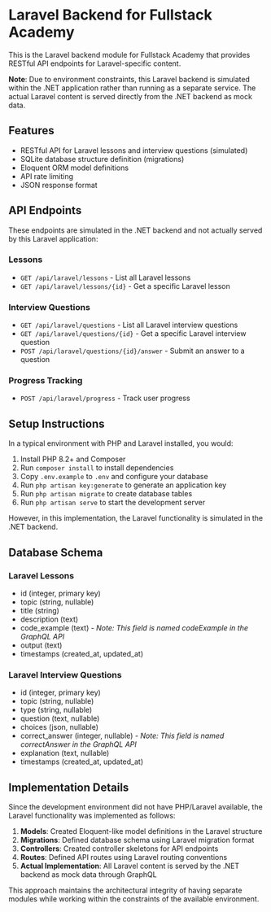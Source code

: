 # Laravel Backend for Fullstack Academy

This is the Laravel backend module for Fullstack Academy that provides RESTful API endpoints for Laravel-specific content.

**Note**: Due to environment constraints, this Laravel backend is simulated within the .NET application rather than running as a separate service. The actual Laravel content is served directly from the .NET backend as mock data.

## Features

- RESTful API for Laravel lessons and interview questions (simulated)
- SQLite database structure definition (migrations)
- Eloquent ORM model definitions
- API rate limiting
- JSON response format

## API Endpoints

These endpoints are simulated in the .NET backend and not actually served by this Laravel application:

### Lessons
- `GET /api/laravel/lessons` - List all Laravel lessons
- `GET /api/laravel/lessons/{id}` - Get a specific Laravel lesson

### Interview Questions
- `GET /api/laravel/questions` - List all Laravel interview questions
- `GET /api/laravel/questions/{id}` - Get a specific Laravel interview question
- `POST /api/laravel/questions/{id}/answer` - Submit an answer to a question

### Progress Tracking
- `POST /api/laravel/progress` - Track user progress

## Setup Instructions

In a typical environment with PHP and Laravel installed, you would:

1. Install PHP 8.2+ and Composer
2. Run `composer install` to install dependencies
3. Copy `.env.example` to `.env` and configure your database
4. Run `php artisan key:generate` to generate an application key
5. Run `php artisan migrate` to create database tables
6. Run `php artisan serve` to start the development server

However, in this implementation, the Laravel functionality is simulated in the .NET backend.

## Database Schema

### Laravel Lessons
- id (integer, primary key)
- topic (string, nullable)
- title (string)
- description (text)
- code_example (text) - *Note: This field is named codeExample in the GraphQL API*
- output (text)
- timestamps (created_at, updated_at)

### Laravel Interview Questions
- id (integer, primary key)
- topic (string, nullable)
- type (string, nullable)
- question (text, nullable)
- choices (json, nullable)
- correct_answer (integer, nullable) - *Note: This field is named correctAnswer in the GraphQL API*
- explanation (text, nullable)
- timestamps (created_at, updated_at)

## Implementation Details

Since the development environment did not have PHP/Laravel available, the Laravel functionality was implemented as follows:

1. **Models**: Created Eloquent-like model definitions in the Laravel structure
2. **Migrations**: Defined database schema using Laravel migration format
3. **Controllers**: Created controller skeletons for API endpoints
4. **Routes**: Defined API routes using Laravel routing conventions
5. **Actual Implementation**: All Laravel content is served by the .NET backend as mock data through GraphQL

This approach maintains the architectural integrity of having separate modules while working within the constraints of the available environment.